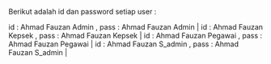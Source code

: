 Berikut adalah id dan password setiap user :

id : Ahmad Fauzan Admin , pass : Ahmad Fauzan Admin |
id : Ahmad Fauzan Kepsek , pass : Ahmad Fauzan Kepsek |
id : Ahmad Fauzan Pegawai , pass : Ahmad Fauzan Pegawai |
id : Ahmad Fauzan S_admin , pass : Ahmad Fauzan S_admin |
